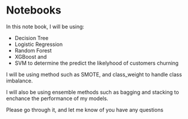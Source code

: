 # Notebooks
In this note book, I will be using:

- Decision Tree
- Logistic Regression
- Random Forest
- XGBoost and 
- SVM to determine the predict the likelyhood of customers churning

I will be using method such as SMOTE, and class_weight to handle class imbalance. 

I will also be using ensemble methods such as bagging and stacking to enchance the performance of my models. 

Please go through it, and let me know of you have any questions
